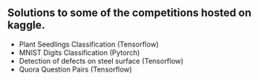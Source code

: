 ## Solutions to some of the competitions hosted on kaggle.

- Plant Seedlings Classification (Tensorflow)
- MNIST Digits Classification (Pytorch)
- Detection of defects on steel surface (Tensorflow)
- Quora Question Pairs (Tensorflow)
